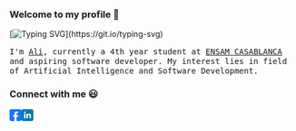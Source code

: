 ### Welcome to my profile 👋



[![Typing SVG](https://readme-typing-svg.herokuapp.com?font=Architects+Daughter&color=7AF79A&size=30&lines=Hey!+It's+Ali!;I'm+an+Artificial+Intelligence;+&+;Software+Engineering+Student...)](https://git.io/typing-svg)


  <samp>
    I'm <a href="https://www.linkedin.com/in/ali-makouar/">Ali</a>, currently a 4th year student at <a href="http://ensam-casa.ma">ENSAM CASABLANCA </a> and aspiring software developer. My interest lies in field of Artificial Intelligence and Software Development. 
  </samp>
</p>

### Connect with me :smiley:


<a href="https://web.facebook.com/ali.makouar">
  <img align="left" alt="Ali Makouar Facebook" width="21px" src="https://raw.githubusercontent.com/edent/SuperTinyIcons/099dc12b59179d07d534069bc8551718f786d91a/images/svg/facebook.svg" />
</a>
<a href="https://www.linkedin.com/in/ali-makouar/">
  <img align="left" alt="Ali Makouar Linkdin" width="21px" src="https://raw.githubusercontent.com/edent/SuperTinyIcons/099dc12b59179d07d534069bc8551718f786d91a/images/svg/linkedin.svg" />
</a>

<br/><br/>
